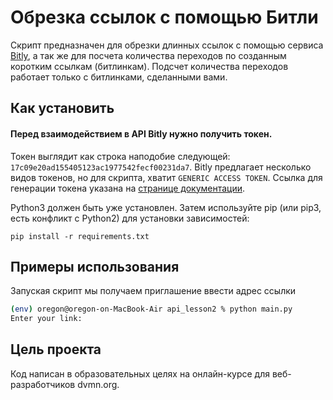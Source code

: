 # Обрезка ссылок с помощью Битли

Скрипт предназначен для обрезки длинных ссылок с помощью сервиса [Bitly](https://bitly.com), а так же для посчета количества переходов по созданным коротким ссылкам (битлинкам).
Подсчет количества переходов работает только с битлинками, сделанными вами.

## Как установить

#### Перед взаимодействием в API Bitly нужно получить токен.

Токен выглядит как строка наподобие следующей: `17c09e20ad155405123ac1977542fecf00231da7`. Bitly предлагает несколько видов токенов, но для скрипта, хватит `GENERIC ACCESS TOKEN`. Ссылка для генерации токена указана на [странице документации](https://dev.bitly.com).

Python3 должен быть уже установлен. Затем используйте pip (или pip3, есть конфликт с Python2) для установки зависимостей:
```
pip install -r requirements.txt
```

## Примеры использования

Запуская скрипт мы получаем приглашение ввести адрес ссылки
```bash
(env) oregon@oregon-on-MacBook-Air api_lesson2 % python main.py
Enter your link: 
```

## Цель проекта

Код написан в образовательных целях на онлайн-курсе для веб-разработчиков dvmn.org.